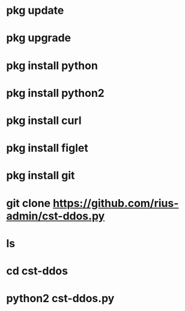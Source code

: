 # pkg update
# pkg upgrade
# pkg install python
# pkg install python2
# pkg install curl
# pkg install figlet
# pkg install git
# git clone https://github.com/rius-admin/cst-ddos.py
# ls
# cd cst-ddos
# python2 cst-ddos.py
